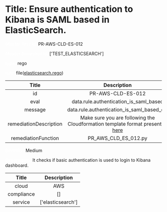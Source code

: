



# Title: Ensure authentication to Kibana is SAML based in ElasticSearch.


***<font color="white">Master Test Id:</font>*** PR-AWS-CLD-ES-012

***<font color="white">Master Snapshot Id:</font>*** ['TEST_ELASTICSEARCH']

***<font color="white">type:</font>*** rego

***<font color="white">rule:</font>*** file([elasticsearch.rego])  
  
  
  
  

|Title|Description|
| :---: | :---: |
|id|PR-AWS-CLD-ES-012|
|eval|data.rule.authentication_is_saml_based|
|message|data.rule.authentication_is_saml_based_err|
|remediationDescription|Make sure you are following the Cloudformation template format presented <a href='https://boto3.amazonaws.com/v1/documentation/api/latest/reference/services/es.html#ElasticsearchService.Client.describe_elasticsearch_domain' target='_blank'>here</a>|
|remediationFunction|PR_AWS_CLD_ES_012.py|


***<font color="white">Severity:</font>*** Medium

***<font color="white">Description:</font>*** It checks if basic authentication is used to login to Kibana dashboard.  
  
  

|Title|Description|
| :---: | :---: |
|cloud|AWS|
|compliance|[]|
|service|['elasticsearch']|



[elasticsearch.rego]: https://github.com/prancer-io/prancer-compliance-test/tree/master/aws/cloud/elasticsearch.rego
